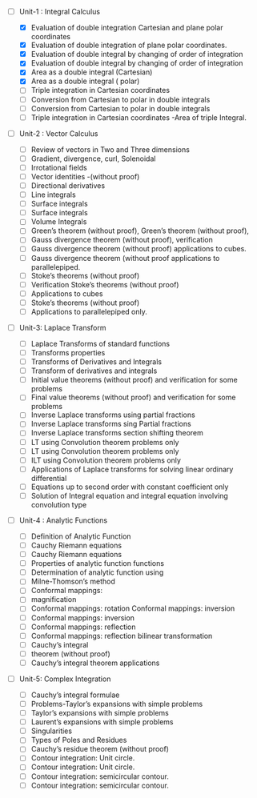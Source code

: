 
- [ ] Unit-1 : Integral Calculus

	- [x] Evaluation of double integration Cartesian and plane polar coordinates
	- [x] Evaluation of double integration of plane polar coordinates.
	- [x] Evaluation of double integral by changing of order of integration
	- [x] Evaluation of double integral by changing of order of integration
	- [x] Area as a double integral (Cartesian)
	- [x] Area as a double integral ( polar)
	- [ ] Triple integration in Cartesian coordinates
	- [ ] Conversion from Cartesian to polar in double integrals
	- [ ] Conversion from Cartesian to polar in double integrals 
	- [ ] Triple integration in Cartesian coordinates -Area of triple Integral.
- [ ] Unit-2 : Vector Calculus
	- [ ] Review of vectors in Two and Three dimensions
	- [ ] Gradient, divergence, curl, Solenoidal
	- [ ] Irrotational fields
	- [ ] Vector identities -(without proof)
	- [ ] Directional derivatives
	- [ ] Line integrals
	- [ ] Surface integrals
	- [ ] Surface integrals
	- [ ] Volume Integrals
	- [ ] Green’s theorem (without proof), Green’s theorem (without proof),
	- [ ] Gauss divergence theorem (without proof), verification
	- [ ] Gauss divergence theorem (without proof) applications to cubes.
	- [ ] Gauss divergence theorem (without proof applications to parallelepiped.
	- [ ] Stoke’s theorems (without proof)
	- [ ] Verification Stoke’s theorems (without proof)
	- [ ] Applications to cubes 
	- [ ] Stoke’s theorems (without proof) 
	- [ ] Applications to parallelepiped only.
- [ ] Unit-3: Laplace Transform
	- [ ] Laplace Transforms of standard functions
	- [ ] Transforms properties
	- [ ] Transforms of Derivatives and Integrals
	- [ ] Transform of derivatives and integrals
	- [ ] Initial value theorems (without proof) and verification for some problems 
	- [ ] Final value theorems (without proof) and verification for some problems
	- [ ] Inverse Laplace transforms using partial fractions
	- [ ] Inverse Laplace transforms sing Partial fractions
	- [ ] Inverse Laplace transforms section shifting theorem
	- [ ] LT using Convolution theorem problems only
	- [ ] LT using Convolution theorem problems only
	- [ ] ILT using Convolution theorem problems only
	- [ ] Applications of Laplace transforms for solving linear ordinary differential
	- [ ] Equations up to second order with constant coefficient only
	- [ ] Solution of Integral equation and integral equation involving convolution type
- [ ] Unit-4 : Analytic Functions
	- [ ] Definition of Analytic Function
	- [ ] Cauchy Riemann equations
	- [ ] Cauchy Riemann equations
	- [ ] Properties of analytic function functions
	- [ ] Determination of analytic function using
	- [ ] Milne-Thomson’s method
	- [ ] Conformal mappings:
	- [ ] magnification
	- [ ] Conformal mappings: rotation Conformal mappings: inversion
	- [ ] Conformal mappings: inversion
	- [ ] Conformal mappings: reflection
	- [ ] Conformal mappings: reflection bilinear transformation
	- [ ] Cauchy’s integral
	- [ ] theorem (without proof)
	- [ ] Cauchy’s integral theorem applications
- [ ] Unit-5: Complex Integration
	- [ ] Cauchy’s integral formulae
	- [ ] Problems-Taylor’s expansions with simple problems
	- [ ] Taylor’s expansions with simple problems
	- [ ] Laurent’s expansions with simple problems
	- [ ] Singularities
	- [ ] Types of Poles and Residues
	- [ ] Cauchy’s residue theorem (without proof)
	- [ ] Contour integration: Unit circle.
	- [ ] Contour integration: Unit circle.
	- [ ] Contour integration: semicircular contour.
	- [ ] Contour integration: semicircular contour.
